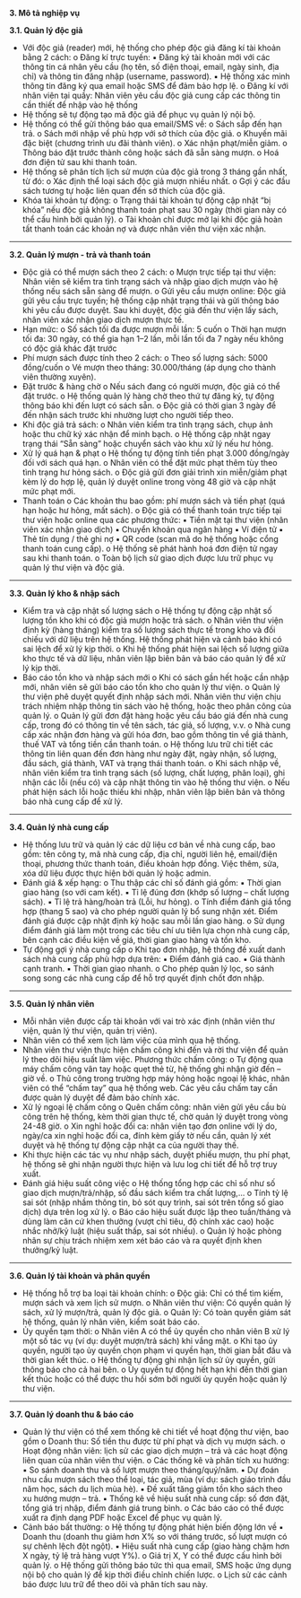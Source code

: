**3. Mô tả nghiệp vụ**

**3.1. Quản lý độc giả**

- Với độc giả (reader) mới, hệ thống cho phép độc giả đăng kí tài khoản bằng 2 cách:
  o Đăng kí trực tuyến:
  ▪ Đăng ký tài khoản mới với các thông tin cá nhân yêu cầu (họ tên, số điện thoại, email, ngày sinh, địa chỉ) và thông tin đăng nhập (username, password).
  ▪ Hệ thống xác minh thông tin đăng ký qua email hoặc SMS để đảm bảo hợp lệ.
  o Đăng kí với nhân viên tại quầy: Nhân viên yêu cầu độc giả cung cấp các thông tin cần thiết để nhập vào hệ thống
- Hệ thống sẽ tự động tạo mã độc giả để phục vụ quản lý nội bộ.
- Hệ thống có thể gửi thông báo qua email/SMS về:
  o Sách sắp đến hạn trả.
  o Sách mới nhập về phù hợp với sở thích của độc giả.
  o Khuyến mãi đặc biệt (chương trình ưu đãi thành viên).
  o Xác nhận phạt/miễn giảm.
  o Thông báo đặt trước thành công hoặc sách đã sẵn sàng mượn.
  o Hoá đơn điện tử sau khi thanh toán.
- Hệ thống sẽ phân tích lịch sử mượn của độc giả trong 3 tháng gần nhất, từ đó:
  o Xác định thể loại sách độc giả mượn nhiều nhất.
  o Gợi ý các đầu sách tương tự hoặc liên quan đến sở thích của độc giả.
- Khóa tài khoản tự động:
  o Trạng thái tài khoản tự động cập nhật “bị khóa” nếu độc giả không thanh toán phạt sau 30 ngày (thời gian này có thể cấu hình bởi quản lý).
  o Tài khoản chỉ được mở lại khi độc giả hoàn tất thanh toán các khoản nợ và được nhân viên thư viện xác nhận.

---

**3.2. Quản lý mượn - trả và thanh toán**

- Độc giả có thể mượn sách theo 2 cách:
  o Mượn trực tiếp tại thư viện: Nhân viên sẽ kiểm tra tình trạng sách và nhập giao dịch mượn vào hệ thống nếu sách sẵn sàng để mượn.
  o Gửi yêu cầu mượn online: Độc giả gửi yêu cầu trực tuyến; hệ thống cập nhật trạng thái và gửi thông báo khi yêu cầu được duyệt. Sau khi duyệt, độc giả đến thư viện lấy sách, nhân viên xác nhận giao dịch mượn thực tế.
- Hạn mức:
  o Số sách tối đa được mượn mỗi lần: 5 cuốn
  o Thời hạn mượn tối đa: 30 ngày, có thể gia hạn 1–2 lần, mỗi lần tối đa 7 ngày nếu không có độc giả khác đặt trước
- Phí mượn sách được tính theo 2 cách:
  o Theo số lượng sách: 5000 đồng/cuốn
  o Vé mượn theo tháng: 30.000/tháng (áp dụng cho thành viên thường xuyên).
- Đặt trước & hàng chờ
  o Nếu sách đang có người mượn, độc giả có thể đặt trước.
  o Hệ thống quản lý hàng chờ theo thứ tự đăng ký, tự động thông báo khi đến lượt có sách sẵn.
  o Độc giả có thời gian 3 ngày để đến nhận sách trước khi nhường lượt cho người tiếp theo.
- Khi độc giả trả sách:
  o Nhân viên kiểm tra tình trạng sách, chụp ảnh hoặc thu chữ ký xác nhận để minh bạch.
  o Hệ thống cập nhật ngay trạng thái “Sẵn sàng” hoặc chuyển sách vào khu xử lý nếu hư hỏng.
- Xử lý quá hạn & phạt
  o Hệ thống tự động tính tiền phạt 3.000 đồng/ngày đối với sách quá hạn.
  o Nhân viên có thể đặt mức phạt thêm tùy theo tình trạng hư hỏng sách.
  o Độc giả gửi đơn giải trình xin miễn/giảm phạt kèm lý do hợp lệ, quản lý duyệt online trong vòng 48 giờ và cập nhật mức phạt mới.
- Thanh toán
  o Các khoản thu bao gồm: phí mượn sách và tiền phạt (quá hạn hoặc hư hỏng, mất sách).
  o Độc giả có thể thanh toán trực tiếp tại thư viện hoặc online qua các phương thức:
  ▪ Tiền mặt tại thư viện (nhân viên xác nhận giao dịch)
  ▪ Chuyển khoản qua ngân hàng
  ▪ Ví điện tử
  ▪ Thẻ tín dụng / thẻ ghi nợ
  ▪ QR code (scan mã do hệ thống hoặc cổng thanh toán cung cấp).
  o Hệ thống sẽ phát hành hoá đơn điện tử ngay sau khi thanh toán.
  o Toàn bộ lịch sử giao dịch được lưu trữ phục vụ quản lý thư viện và độc giả.

---

**3.3. Quản lý kho & nhập sách**

- Kiểm tra và cập nhật số lượng sách
  o Hệ thống tự động cập nhật số lượng tồn kho khi có độc giả mượn hoặc trả sách.
  o Nhân viên thư viện định kỳ (hàng tháng) kiểm tra số lượng sách thực tế trong kho và đối chiếu với dữ liệu trên hệ thống. Hệ thống phát hiện và cảnh báo khi có sai lệch để xử lý kịp thời.
  o Khi hệ thống phát hiện sai lệch số lượng giữa kho thực tế và dữ liệu, nhân viên lập biên bản và báo cáo quản lý để xử lý kịp thời.
- Báo cáo tồn kho và nhập sách mới
  o Khi có sách gần hết hoặc cần nhập mới, nhân viên sẽ gửi báo cáo tồn kho cho quản lý thư viện.
  o Quản lý thư viện phê duyệt quyết định nhập sách mới. Nhân viên thư viện chịu trách nhiệm nhập thông tin sách vào hệ thống, hoặc theo phân công của quản lý.
  o Quản lý gửi đơn đặt hàng hoặc yêu cầu báo giá đến nhà cung cấp, trong đó có thông tin về tên sách, tác giả, số lượng, v.v.
  o Nhà cung cấp xác nhận đơn hàng và gửi hóa đơn, bao gồm thông tin về giá thành, thuế VAT và tổng tiền cần thanh toán.
  o Hệ thống lưu trữ chi tiết các thông tin liên quan đến đơn hàng như ngày đặt, ngày nhận, số lượng, đầu sách, giá thành, VAT và trạng thái thanh toán.
  o Khi sách nhập về, nhân viên kiểm tra tình trạng sách (số lượng, chất lượng, phân loại), ghi nhận các lỗi (nếu có) và cập nhật thông tin vào hệ thống thư viện.
  o Nếu phát hiện sách lỗi hoặc thiếu khi nhập, nhân viên lập biên bản và thông báo nhà cung cấp để xử lý.

---

**3.4. Quản lý nhà cung cấp**

- Hệ thống lưu trữ và quản lý các dữ liệu cơ bản về nhà cung cấp, bao gồm: tên công ty, mã nhà cung cấp, địa chỉ, người liên hệ, email/điện thoại, phương thức thanh toán, điều khoản hợp đồng. Việc thêm, sửa, xóa dữ liệu được thực hiện bởi quản lý hoặc admin.
- Đánh giá & xếp hạng:
  o Thu thập các chỉ số đánh giá gồm:
  ▪ Thời gian giao hàng (so với cam kết).
  ▪ Tỉ lệ đúng đơn (khớp số lượng – chất lượng sách).
  ▪ Tỉ lệ trả hàng/hoàn trả (Lỗi, hư hỏng).
  o Tính điểm đánh giá tổng hợp (thang 5 sao) và cho phép người quản lý bổ sung nhận xét. Điểm đánh giá được cập nhật định kỳ hoặc sau mỗi lần giao hàng.
  o Sử dụng điểm đánh giá làm một trong các tiêu chí ưu tiên lựa chọn nhà cung cấp, bên cạnh các điều kiện về giá, thời gian giao hàng và tồn kho.
- Tự động gợi ý nhà cung cấp
  o Khi tạo đơn nhập, hệ thống đề xuất danh sách nhà cung cấp phù hợp dựa trên:
  ▪ Điểm đánh giá cao.
  ▪ Giá thành cạnh tranh.
  ▪ Thời gian giao nhanh.
  o Cho phép quản lý lọc, so sánh song song các nhà cung cấp để hỗ trợ quyết định chốt đơn nhập.

---

**3.5. Quản lý nhân viên**

- Mỗi nhân viên được cấp tài khoản với vai trò xác định (nhân viên thư viện, quản lý thư viện, quản trị viên).
- Nhân viên có thể xem lịch làm việc của mình qua hệ thống.
- Nhân viên thư viện thực hiện chấm công khi đến và rời thư viện để quản lý theo dõi hiệu suất làm việc. Phương thức chấm công:
  o Tự động qua máy chấm công vân tay hoặc quẹt thẻ từ, hệ thống ghi nhận giờ đến – giờ về.
  o Thủ công trong trường hợp máy hỏng hoặc ngoại lệ khác, nhân viên có thể “chấm tay” qua hệ thống web. Các yêu cầu chấm tay cần được quản lý duyệt để đảm bảo chính xác.
- Xử lý ngoại lệ chấm công
  o Quên chấm công: nhân viên gửi yêu cầu bù công trên hệ thống, kèm thời gian thực tế, chờ quản lý duyệt trong vòng 24-48 giờ.
  o Xin nghỉ hoặc đổi ca: nhân viên tạo đơn online với lý do, ngày/ca xin nghỉ hoặc đổi ca, đính kèm giấy tờ nếu cần, quản lý xét duyệt và hệ thống tự động cập nhật ca của người thay thế.
- Khi thực hiện các tác vụ như nhập sách, duyệt phiếu mượn, thu phí phạt, hệ thống sẽ ghi nhận người thực hiện và lưu log chi tiết để hỗ trợ truy xuất.
- Đánh giá hiệu suất công việc
  o Hệ thống tổng hợp các chỉ số như số giao dịch mượn/trả/nhập, số đầu sách kiểm tra chất lượng,...
  o Tính tỷ lệ sai sót (nhập nhầm thông tin, bỏ sót quy trình, sai sót trên tổng số giao dịch) dựa trên log xử lý.
  o Báo cáo hiệu suất được lập theo tuần/tháng và dùng làm căn cứ khen thưởng (vượt chỉ tiêu, độ chính xác cao) hoặc nhắc nhở/kỷ luật (hiệu suất thấp, sai sót nhiều).
  o Quản lý hoặc phòng nhân sự chịu trách nhiệm xem xét báo cáo và ra quyết định khen thưởng/kỷ luật.

---

**3.6. Quản lý tài khoản và phân quyền**

- Hệ thống hỗ trợ ba loại tài khoản chính:
  o Độc giả: Chỉ có thể tìm kiếm, mượn sách và xem lịch sử mượn.
  o Nhân viên thư viện: Có quyền quản lý sách, xử lý mượn/trả, quản lý độc giả.
  o Quản lý: Có toàn quyền giám sát hệ thống, quản lý nhân viên, kiểm soát báo cáo.
- Ủy quyền tạm thời:
  o Nhân viên A có thể ủy quyền cho nhân viên B xử lý một số tác vụ (ví dụ: duyệt mượn/trả sách) khi vắng mặt.
  o Khi tạo ủy quyền, người tạo ủy quyền chọn phạm vi quyền hạn, thời gian bắt đầu và thời gian kết thúc.
  o Hệ thống tự động ghi nhận lịch sử ủy quyền, gửi thông báo cho cả hai bên.
  o Ủy quyền tự động hết hạn khi đến thời gian kết thúc hoặc có thể được thu hồi sớm bởi người ủy quyền hoặc quản lý thư viện.

---

**3.7. Quản lý doanh thu & báo cáo**

- Quản lý thư viện có thể xem thống kê chi tiết về hoạt động thư viện, bao gồm
  o Doanh thu: Số tiền thu được từ phí phạt và dịch vụ mượn sách.
  o Hoạt động nhân viên: lịch sử các giao dịch mượn – trả và các hoạt động liên quan của nhân viên thư viện.
  o Các thống kê và phân tích xu hướng:
  ▪ So sánh doanh thu và số lượt mượn theo tháng/quý/năm.
  ▪ Dự đoán nhu cầu mượn sách theo thể loại, tác giả, mùa (ví dụ: sách giáo trình đầu năm học, sách du lịch mùa hè).
  ▪ Đề xuất tăng giảm tồn kho sách theo xu hướng mượn – trả.
  ▪ Thống kê về hiệu suất nhà cung cấp: số đơn đặt, tổng giá trị nhập, điểm đánh giá trung bình.
  o Các báo cáo có thể được xuất ra định dạng PDF hoặc Excel để phục vụ quản lý.
- Cảnh báo bất thường:
  o Hệ thống tự động phát hiện biến động lớn về
  ▪ Doanh thu (doanh thu giảm hơn X% so với tháng trước, số lượt mượn có sự chênh lệch đột ngột).
  ▪ Hiệu suất nhà cung cấp (giao hàng chậm hơn X ngày, tỷ lệ trả hàng vượt Y%).
  o Giá trị X, Y có thể được cấu hình bởi quản lý.
  o Hệ thống gửi thông báo tức thì qua email, SMS hoặc ứng dụng nội bộ cho quản lý để kịp thời điều chỉnh chiến lược.
  o Lịch sử các cảnh báo được lưu trữ để theo dõi và phân tích sau này.
